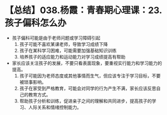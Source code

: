 # 【总结】038.杨霞：青春期心理课：23.孩子偏科怎么办

-   孩子偏科可能是由于老师问题或学习障碍引起
    1.  孩子可能不喜欢某课老师，导致学习成绩下降
    2.  孩子在某科学习困难，可能需要加强基础知识训练
    3.  培养孩子的适应能力和运动能力对学习成绩提高有帮助
-   家长应该关注孩子的发展，不要只看表面现象，要重视实行能力和学习能力的提高。
    1.  孩子可能因为老师态度或其他事情而生气，但应该专注于学习目标，不要被琐事影响。
    2.  孩子在家受到严格教育，可能会对同学的行为产生不满，家长应该反思自己的教育方式。
    3.  帮助孩子分析和训练，促进亲子之间的理解和共同进步，提高孩子的学习、人际关系和情绪控制能力。